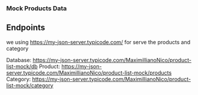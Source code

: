 ### Mock Products Data

## Endpoints
we using https://my-json-server.typicode.com/ for serve the products and category

Database: https://my-json-server.typicode.com/MaximillianoNico/product-list-mock/db
Product: https://my-json-server.typicode.com/MaximillianoNico/product-list-mock/products
Category: https://my-json-server.typicode.com/MaximillianoNico/product-list-mock/category